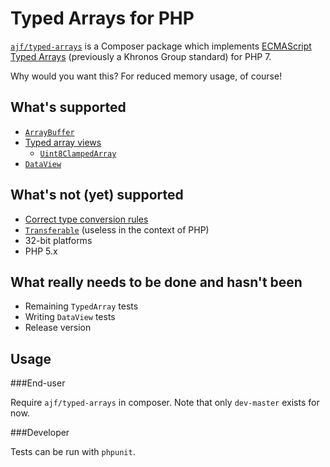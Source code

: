 Typed Arrays for PHP
====================

[`ajf/typed-arrays`](https://packagist.org/packages/ajf/typed-arrays) is a Composer package which implements [ECMAScript Typed Arrays](http://www.ecma-international.org/ecma-262/6.0/#sec-typedarray-objects) (previously a Khronos Group standard) for PHP 7.

Why would you want this? For reduced memory usage, of course!

What's supported
----------------

* [`ArrayBuffer`](https://www.khronos.org/registry/typedarray/specs/latest/#5)
* [Typed array views](https://www.khronos.org/registry/typedarray/specs/latest/#7)
  * [`Uint8ClampedArray`](https://www.khronos.org/registry/typedarray/specs/latest/#7.1)
* [`DataView`](https://www.khronos.org/registry/typedarray/specs/latest/#8)

What's not (yet) supported
--------------------------

* [Correct type conversion rules](https://www.khronos.org/registry/typedarray/specs/latest/#3)
* [`Transferable`](https://www.khronos.org/registry/typedarray/specs/latest/#9) (useless in the context of PHP)
* 32-bit platforms
* PHP 5.x

What really needs to be done and hasn't been
--------------------------------------------

* Remaining `TypedArray` tests
* Writing `DataView` tests
* Release version

Usage
-----

###End-user

Require `ajf/typed-arrays` in composer. Note that only `dev-master` exists for now.

###Developer

Tests can be run with `phpunit`.
